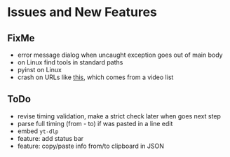 # Issues and New Features

## FixMe
- error message dialog when uncaught exception goes out of main body
- on Linux find tools in standard paths
- pyinst on Linux
- crash on URLs like [this](https://youtu.be/Dyhq-rwrYPU?list=PLc7FkXgDXnsMsk1CGNe4Iif1_e3hlFOlo), which comes from a video list

## ToDo
- revise timing validation, make a strict check later when goes next step
- parse full timing (from - to) if was pasted in a line edit
- embed `yt-dlp`
- feature: add status bar
- feature: copy/paste info from/to clipboard in JSON
